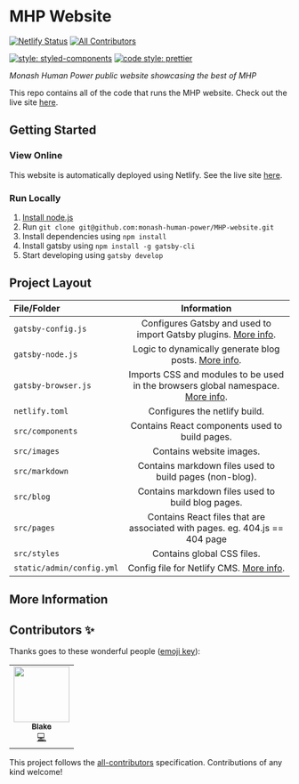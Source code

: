 # MHP Website

[![Netlify Status](https://api.netlify.com/api/v1/badges/4e11de4f-08a6-455e-a138-2c241560a582/deploy-status)](https://app.netlify.com/sites/mhp-test/deploys)
[![All Contributors](https://img.shields.io/badge/all_contributors-2-orange.svg?style=flat-square)](#contributors)

[![style: styled-components](https://img.shields.io/badge/style-%F0%9F%92%85%20styled--components-orange.svg?colorB=daa357&colorA=db748e)](https://github.com/styled-components/styled-components)
[![code style: prettier](https://img.shields.io/badge/code_style-prettier-ff69b4.svg?style=flat-square)](https://github.com/prettier/prettier)

_Monash Human Power public website showcasing the best of MHP_

This repo contains all of the code that runs the MHP website. Check out the live site [here](https://monashhumanpower.org).

## Getting Started

### View Online

This website is automatically deployed using Netlify. See the live site [here](https://monashhumanpower.org).

### Run Locally

1. [Install node.js](https://nodejs.org)
2. Run `git clone git@github.com:monash-human-power/MHP-website.git`
3. Install dependencies using `npm install`
4. Install gatsby using `npm install -g gatsby-cli`
5. Start developing using `gatsby develop`

## Project Layout

| File/Folder               |                                                           Information                                                            |
| :------------------------ | :------------------------------------------------------------------------------------------------------------------------------: |
| `gatsby-config.js`        | Configures Gatsby and used to import Gatsby plugins. [More info](https://www.gatsbyjs.com/tutorial/plugin-and-theme-tutorials/). |
| `gatsby-node.js`          |                 Logic to dynamically generate blog posts. [More info](https://www.gatsbyjs.org/docs/node-apis/).                 |
| `gatsby-browser.js`       |  Imports CSS and modules to be used in the browsers global namespace. [More info](https://www.gatsbyjs.org/docs/browser-apis/).  |
| `netlify.toml`            |                                                  Configures the netlify build.                                                   |
| `src/components`          |                                          Contains React components used to build pages.                                          |
| `src/images`              |                                                     Contains website images.                                                     |
| `src/markdown`            |                                     Contains markdown files used to build pages (non-blog).                                      |
| `src/blog`                |                                        Contains markdown files used to build blog pages.                                         |
| `src/pages`               |                           Contains React files that are associated with pages. eg. 404.js == 404 page                            |
| `src/styles`              |                                                    Contains global CSS files.                                                    |
| `static/admin/config.yml` |                              Config file for Netlify CMS. [More info](https://www.netlifycms.org/).                              |

## More Information

## Contributors ✨

Thanks goes to these wonderful people ([emoji key](https://allcontributors.org/docs/en/emoji-key)):

<!-- ALL-CONTRIBUTORS-LIST:START - Do not remove or modify this section -->
<!-- prettier-ignore-start -->
<!-- markdownlint-disable -->
<table>
  <tr>
    <td align="center"><a href="https://github.com/Blake-Haydon"><img src="https://avatars2.githubusercontent.com/u/23159604?v=4?s=100" width="100px;" alt=""/><br /><sub><b>Blake</b></sub></a><br /><a href="https://github.com/monash-human-power /MHP-Website/commits?author=Blake-Haydon" title="Code">💻</a></td>
  </tr>
</table>

<!-- markdownlint-restore -->
<!-- prettier-ignore-end -->

<!-- ALL-CONTRIBUTORS-LIST:END -->

<!-- ALL-CONTRIBUTORS-LIST:START - Do not remove or modify this section -->
<!-- ALL-CONTRIBUTORS-LIST:END -->

This project follows the [all-contributors](https://github.com/all-contributors/all-contributors) specification. Contributions of any kind welcome!

